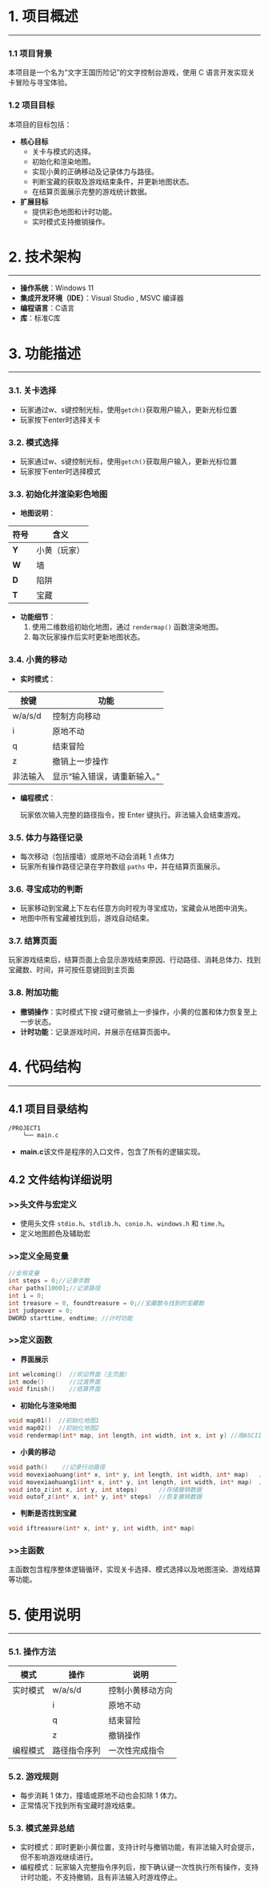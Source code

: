 # 1. 项目概述

---

### 1.1 项目背景

本项目是一个名为“文字王国历险记”的文字控制台游戏，使用 C 语言开发实现关卡冒险与寻宝体验。

### 1.2 项目目标

本项目的目标包括：

- **核心目标**
    - 关卡与模式的选择。
    - 初始化和渲染地图。
    - 实现小黄的正确移动及记录体力与路径。
    - 判断宝藏的获取及游戏结束条件，并更新地图状态。
    - 在结算页面展示完整的游戏统计数据。
- **扩展目标**
    - 提供彩色地图和计时功能。
    - 实时模式支持撤销操作。

# 2. 技术架构

---

- **操作系统**：Windows 11
- **集成开发环境（IDE）**：Visual Studio , MSVC 编译器
- **编程语言**：C语言
- **库**：标准C库

# 3. 功能描述

---

### 3.1. 关卡选择

- 玩家通过w、s键控制光标，使用`getch()`获取用户输入，更新光标位置
- 玩家按下enter时选择关卡

### 3.2. 模式选择

- 玩家通过w、s键控制光标，使用`getch()`获取用户输入，更新光标位置
- 玩家按下enter时选择模式

### 3.3. 初始化并渲染彩色地图

- **地图说明**：

| **符号** | **含义** |
| --- | --- |
| **Y** | 小黄（玩家） |
| **W** | 墙 |
| **D** | 陷阱 |
| **T** | 宝藏 |
- **功能细节**：
    1. 使用二维数组初始化地图，通过 `rendermap()` 函数渲染地图。
    2. 每次玩家操作后实时更新地图状态。

### 3.4. 小黄的移动

- **实时模式**：

| **按键** | **功能** |
| --- | --- |
| w/a/s/d | 控制方向移动 |
| i | 原地不动 |
| q | 结束冒险 |
| z | 撤销上一步操作 |
| 非法输入 | 显示“输入错误，请重新输入。” |
- **编程模式**：
    
    玩家依次输入完整的路径指令，按 Enter 键执行。非法输入会结束游戏。
    

### 3.5. 体力与路径记录

- 每次移动（包括撞墙）或原地不动会消耗 1 点体力
- 玩家所有操作路径记录在字符数组 `paths` 中，并在结算页面展示。

### 3.6. 寻宝成功的判断

- 玩家移动到宝藏上下左右任意方向时视为寻宝成功，宝藏会从地图中消失。
- 地图中所有宝藏被找到后，游戏自动结束。

### 3.7. 结算页面

玩家游戏结束后，结算页面上会显示游戏结束原因、行动路径、消耗总体力、找到宝藏数、时间，并可按任意键回到主页面

### 3.8. 附加功能

- **撤销操作**：实时模式下按 z键可撤销上一步操作，小黄的位置和体力恢复至上一步状态。
- **计时功能**：记录游戏时间，并展示在结算页面中。

# 4. 代码结构

---

## 4.1 项目目录结构

```bash
/PROJECT1
    └── main.c
```

- **main.c**该文件是程序的入口文件，包含了所有的逻辑实现。

## 4.2 文件结构详细说明

### >>头文件与宏定义

- 使用头文件 `stdio.h`、`stdlib.h`、`conio.h`、`windows.h` 和 `time.h`。
- 定义地图颜色及辅助宏

### >>定义全局变量

```c
//全局变量
int steps = 0;//记录步数
char paths[1000];//记录路径
int i = 0;
int treasure = 0, foundtreasure = 0;//宝藏数与找到的宝藏数
int judgeover = 0;
DWORD starttime, endtime; //计时功能
```

### >>定义函数

- **界面展示**

```c
int welcoming()  //欢迎界面（主页面）
int mode()       //过渡界面
void finish()    //结算界面
```

- **初始化与渲染地图**

```c
void map01()  //初始化地图1
void map02()  //初始化地图2
void rendermap(int* map, int length, int width, int x, int y) //用ASCII字符渲染地图
```

- **小黄的移动**

```c
void path()    //记录行动路径
void movexiaohuang(int* x, int* y, int length, int width, int* map)   //实时模式小黄的移动逻辑与体力计算
void movexiaohuang1(int* x, int* y, int length, int width, int* map)  //编程模式小黄的移动逻辑与体力计算
void into_z(int x, int y, int steps)      //存储撤销数据
void outof_z(int* x, int* y, int* steps)  //恢复撤销数据
```

- **判断是否找到宝藏**

```c
void iftreasure(int* x, int* y, int width, int* map) 
```

### >>主函数

主函数包含程序整体逻辑循环，实现关卡选择、模式选择以及地图渲染、游戏结算等功能。

# 5. 使用说明

---

### 5.1. 操作方法

| 模式 | 操作 | 说明 |
| --- | --- | --- |
| 实时模式 | w/a/s/d | 控制小黄移动方向 |
|  | i | 原地不动 |
|  | q | 结束冒险 |
|  | z | 撤销操作 |
| 编程模式 | 路径指令序列 | 一次性完成指令 |

### 5.2. 游戏规则

- 每步消耗 1 体力，撞墙或原地不动也会扣除 1 体力。
- 正常情况下找到所有宝藏时游戏结束。

### 5.3. 模式差异总结

- 实时模式：即时更新小黄位置，支持计时与撤销功能，有非法输入时会提示，但不影响游戏继续进行。
- 编程模式：玩家输入完整指令序列后，按下确认键一次性执行所有操作，支持计时功能，不支持撤销，且有非法输入时游戏停止。
